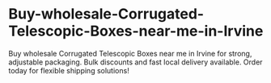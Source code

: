 # Buy-wholesale-Corrugated-Telescopic-Boxes-near-me-in-Irvine
Buy wholesale Corrugated Telescopic Boxes near me in Irvine for strong, adjustable packaging. Bulk discounts and fast local delivery available. Order today for flexible shipping solutions!
